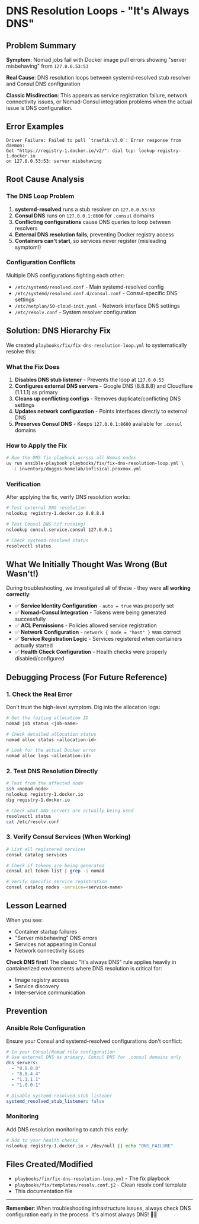 # DNS Resolution Loops - "It's Always DNS"

## Problem Summary

**Symptom**: Nomad jobs fail with Docker image pull errors showing "server misbehaving" from `127.0.0.53:53`

**Real Cause**: DNS resolution loops between systemd-resolved stub resolver and Consul DNS configuration

**Classic Misdirection**: This appears as service registration failure, network connectivity issues, or Nomad-Consul integration problems when the actual issue is DNS configuration.

## Error Examples

```
Driver Failure: Failed to pull `traefik:v3.0`: Error response from daemon:
Get "https://registry-1.docker.io/v2/": dial tcp: lookup registry-1.docker.io
on 127.0.0.53:53: server misbehaving
```

## Root Cause Analysis

### The DNS Loop Problem

1. **systemd-resolved** runs a stub resolver on `127.0.0.53:53`
2. **Consul DNS** runs on `127.0.0.1:8600` for `.consul` domains
3. **Conflicting configurations** cause DNS queries to loop between resolvers
4. **External DNS resolution fails**, preventing Docker registry access
5. **Containers can't start**, so services never register (misleading symptom!)

### Configuration Conflicts

Multiple DNS configurations fighting each other:
- `/etc/systemd/resolved.conf` - Main systemd-resolved config
- `/etc/systemd/resolved.conf.d/consul.conf` - Consul-specific DNS settings
- `/etc/netplan/50-cloud-init.yaml` - Network interface DNS settings
- `/etc/resolv.conf` - System resolver configuration

## Solution: DNS Hierarchy Fix

We created `playbooks/fix/fix-dns-resolution-loop.yml` to systematically resolve this:

### What the Fix Does

1. **Disables DNS stub listener** - Prevents the loop at `127.0.0.53`
2. **Configures external DNS servers** - Google DNS (8.8.8.8) and Cloudflare (1.1.1.1) as primary
3. **Cleans up conflicting configs** - Removes duplicate/conflicting DNS settings
4. **Updates network configuration** - Points interfaces directly to external DNS
5. **Preserves Consul DNS** - Keeps `127.0.0.1:8600` available for `.consul` domains

### How to Apply the Fix

```bash
# Run the DNS fix playbook across all Nomad nodes
uv run ansible-playbook playbooks/fix/fix-dns-resolution-loop.yml \
  -i inventory/doggos-homelab/infisical.proxmox.yml
```

### Verification

After applying the fix, verify DNS resolution works:

```bash
# Test external DNS resolution
nslookup registry-1.docker.io 8.8.8.8

# Test Consul DNS (if running)
nslookup consul.service.consul 127.0.0.1

# Check systemd-resolved status
resolvectl status
```

## What We Initially Thought Was Wrong (But Wasn't!)

During troubleshooting, we investigated all of these - they were **all working correctly**:

- ✅ **Service Identity Configuration** - `auto = true` was properly set
- ✅ **Nomad-Consul Integration** - Tokens were being generated successfully
- ✅ **ACL Permissions** - Policies allowed service registration
- ✅ **Network Configuration** - `network { mode = "host" }` was correct
- ✅ **Service Registration Logic** - Services registered when containers actually started
- ✅ **Health Check Configuration** - Health checks were properly disabled/configured

## Debugging Process (For Future Reference)

### 1. Check the Real Error

Don't trust the high-level symptom. Dig into the allocation logs:

```bash
# Get the failing allocation ID
nomad job status <job-name>

# Check detailed allocation status
nomad alloc status <allocation-id>

# Look for the actual Docker error
nomad alloc logs <allocation-id>
```

### 2. Test DNS Resolution Directly

```bash
# Test from the affected node
ssh <nomad-node>
nslookup registry-1.docker.io
dig registry-1.docker.io

# Check what DNS servers are actually being used
resolvectl status
cat /etc/resolv.conf
```

### 3. Verify Consul Services (When Working)

```bash
# List all registered services
consul catalog services

# Check if tokens are being generated
consul acl token list | grep -i nomad

# Verify specific service registration
consul catalog nodes -service=<service-name>
```

## Lesson Learned

When you see:
- Container startup failures
- "Server misbehaving" DNS errors
- Services not appearing in Consul
- Network connectivity issues

**Check DNS first!** The classic "It's always DNS" rule applies heavily in containerized environments where DNS resolution is critical for:
- Image registry access
- Service discovery
- Inter-service communication

## Prevention

### Ansible Role Configuration

Ensure your Consul and systemd-resolved configurations don't conflict:

```yaml
# In your Consul/Nomad role configuration
# Use external DNS as primary, Consul DNS for .consul domains only
dns_servers:
  - "8.8.8.8"
  - "8.8.4.4"
  - "1.1.1.1"
  - "1.0.0.1"

# Disable systemd-resolved stub listener
systemd_resolved_stub_listener: false
```

### Monitoring

Add DNS resolution monitoring to catch this early:

```bash
# Add to your health checks
nslookup registry-1.docker.io > /dev/null || echo "DNS_FAILURE"
```

## Files Created/Modified

- `playbooks/fix/fix-dns-resolution-loop.yml` - The fix playbook
- `playbooks/fix/templates/resolv.conf.j2` - Clean resolv.conf template
- This documentation file

---

**Remember**: When troubleshooting infrastructure issues, always check DNS configuration early in the process. It's almost always DNS! 🕵️‍♂️

